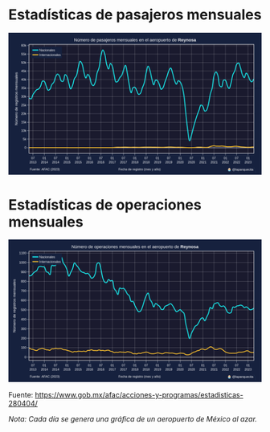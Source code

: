 # Estadísticas de pasajeros mensuales

![Imagen 1](./pasajeros.png)

# Estadísticas de operaciones mensuales

![Imagen 1](./operaciones.png)

Fuente: https://www.gob.mx/afac/acciones-y-programas/estadisticas-280404/

*Nota: Cada día se genera una gráfica de un aeropuerto de México al azar.*
